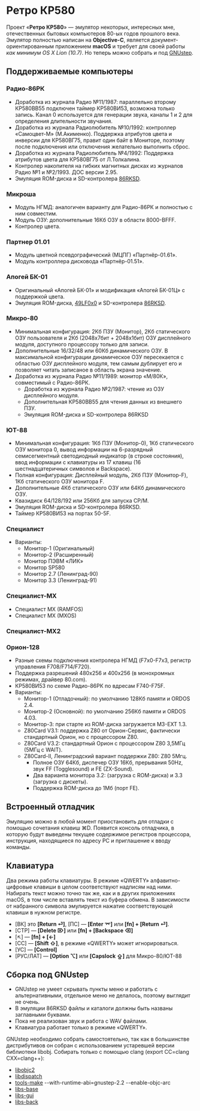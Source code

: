 # Ретро КР580
Проект «**Ретро КР580**» — эмулятор некоторых, интересных мне, отечественных бытовых компьютеров 80-ых годов прошлого века.
Эмулятор полностью написан на **Objective-C**, является документ-ориентированным приложением **macOS** и требует для своей работы *как минимум OS X Lion (10.7)*.
Но теперь можно собрать и под [GNUstep](http://www.gnustep.org).

## Поддерживаемые компьютеры
### Радио-86РК
- Доработка из журнала Радио №11/1987: параллельно второму КР580ВВ55 подключен таймер КР580ВИ53, возможна только запись. Канал 0 используется для генерации звука, каналы 1 и 2 для определения длительности звучания.
- Доработка из журнала Радиолюбитель №10/1992: контроллер «Самоцвет-М» (М.Акименко). Поддержка атрибутов цвета и инверсии для КР580ВГ75, правит один байт в Мониторе, поэтому после подключения или отключения желательно выполнить сброс.
- Доработка из журнала Радиолюбитель №4/1992: Поддержка атрибутов цвета для КР580ВГ75 от Л.Толкалина.
- Контролер накопителя на гибких магнитных дисках из журналов Радио №1 и №2/1993. ДОС версии 2.95.
- Эмуляция ROM-диска и SD-контролера [86RKSD](https://github.com/alemorf/retro/tree/master/radio_86rk-sd_controller).
### Микроша
- Модуль НГМД: аналогичен варианту для Радио-86РК и полностью с ним совместим.
- Модуль ОЗУ: дополнительные 16Кб ОЗУ в области 8000-BFFF.
- Контролер цвета.
### Партнер 01.01
- Модуль цветной псевдографический (МЦПГ) «Партнёр-01.61».
- Модуль контроллера дисковода «Партнёр-01.51».
### Апогей БК-01
- Оригинальный «Апогей БК-01» и модификация «Апогей БК-01Ц» с поддержкой цвета.
- Эмуляция ROM-диска, [49LF0x0](https://github.com/alemorf/retro/tree/master/apogee_bk01-rom_disk/49lf0x0) и SD-контролера [86RKSD](https://github.com/alemorf/retro/tree/master/radio_86rk-sd_controller).
### Микро-80
- Минимальная конфигурация: 2Кб ПЗУ (Монитор), 2Кб статического ОЗУ пользователя и 2Кб (2048x7бит + 2048x1бит) ОЗУ дисплейного модуля, доступного процессору только для записи.
- Дополнительные 16/32/48 или 60Кб динамического ОЗУ. В максимальной конфигурации динамическое ОЗУ пересекается с областью ОЗУ дисплейного модуля, тем самым дублирует его и позволяет читать записаное в область экрана значение.
- Доработка из журнала Радио №11/1989: монитор «М/80К», совместимый с Радио-86РК.
    + Доработка из журнала Радио №2/1987: чтение из ОЗУ дисплейного модуля.
    + Дополнительная КР580ВВ55 для чтения данных из внешнего ПЗУ.
    + Эмуляция ROM-диска и SD-контролера 86RKSD
### ЮТ-88
- Минимальная конфигурация: 1Кб ПЗУ (Монитор-0), 1Кб статического ОЗУ монитора 0, вывод информации на 6-разрядный семисегментный светодиодный индикатор (в строке состояния), ввод информации с клавиатуры из 17 клавиш (16 шестнадцатеричных символов и Backspace).
- Полная конфигурация: Дисплейный модуль, 2Кб ПЗУ (Монитор-F), 1Кб статического ОЗУ монитора F.
- Дополнительные 4Кб статического ОЗУ или 64Кб динамического ОЗУ.
- Квазидиск 64/128/192 или 256Кб для запуска CP/M.
- Эмуляция ROM-диска и SD-контролера 86RKSD.
- Таймер КР580ВИ53 на портах 50-5F.
### Специалист
* Варианты:
    + Монитор-1 (Оригинальный)
    + Монитор-2 (Расширенный)
    + Монитор ПЭВМ «ЛИК»
    + Монитор SP580
    + Монитор 2.7 (Ленинград-90)
    + Монитор 3.3 (Ленинград-91)
### Специалист-MX
* Специалист MX (RAMFOS)
* Специалист MX (MXOS)
### Специалист-MX2
### Орион-128
* Разные схемы подключения контролера НГМД (F7x0-F7x3, регистр управления F708/F714/F720).
* Поддержка разрешений 480x256 и 400x256 (в монохромных режимах, драйвер 80.com).
* КР580ВИ53 по схеме Радио-86РК по вдресам F740-F75F.
* Варианты:
    + Монитор-1 (Отладочный): по умолчанию 128Кб памяти и ORDOS 2.4.
    + Монитор-2 (Основной): по умолчанию 256Кб памяти и ORDOS 4.03.
    + Монитор-3: при старте из ROM-диска загружается M3-EXT 1.3.
    + Z80Card V3.1: поддержка Z80 от Орион-Сервис, фактически стандартный Орион, но с процессором Z80.
    + Z80Card V3.2: стандартный Орион с процессором Z80 3,5МГц (5МГц с WAIT).
    + Z80Card-II, Ленинградский вариант поддержки Z80: Z80 5Мгц.
        + Полное ОЗУ 64Кб, диспечер ОЗУ 16Кб, прерывания 50Hz, звук FF (Togglesound) и FE (ZX-Sound).
        + Два варианта монитора 3.2: (загрузка с ROM-диска) и 3.3 (загрузка с дискеты).
        + Поддержка ROM-диска до 1Мб (порт FE).


## Встроенный отладчик
Эмуляцию можно в любой момент приостановить для отладки с помощью сочетания клавиш ⌘D.
Появится консоль отладчика, в которую будут выведены текущее содержимое регистров процессора, инструкция, находящиеся по адресу PC и приглашение к вводу команды.

## Клавиатура
Два режима работы клавиатуры.
В режиме «QWERTY» алфавитно-цифровые клавиши в целом соответствуют надписям над ними.
Набирать текст можно точно так же, как и в других приложениях macOS, в том числе вставлять текст из буфера обмена.
В зависимости от набранного символа эмулируется нажатие соответствующей клавиши в нужном регистре.
* [ВК] это **[Return ⏎]**, [ПС] — **[Enter ⌤]** или **[fn] + [Return ⏎]**.
* [СТР] — **[Delete ⌦]** или **[fn] + [Backspace ⌫]**
* [↖] — **[fn] + [←]**
* [СС] — **[Shift ⇧]**, в режиме «QWERTY» может игнорироваться.
* [УС] — **[Control]**
* [РУС/ЛАТ] — **[Option ⌥]** или **[Capslock ⇪]** для Микро-80/ЮТ-88

## Сборка под GNUstep
* GNUstep не умеет скрывать пункты меню и работать с альтернативными, отдельное меню не делалось, поэтому выглядит не очень.
* В эмуляции 86RKSD файлы и каталоги должны быть названы заглавными буквами.
* Пока не реализован звук и работа с WAV файлами.
* Клавиатура работает только в режиме «QWERTY».

GNUstep необходимо собрать самостоятельно, так как в большинстве дистрибутивов он собран с использованием устаревшей версии библиотеки libobj.
Собирать только с помощью clang (export CC=clang CXX=clang++):
* [libobjc2](https://github.com/gnustep/libobjc2)
* [libdispatch](https://github.com/swiftlang/swift-corelibs-libdispatch)
* [tools-make](https://github.com/gnustep/tools-make) --with-runtime-abi=gnustep-2.2 --enable-objc-arc
* [libs-base](https://github.com/gnustep/libs-base)
* [libs-gui](https://github.com/gnustep/libs-gui)
* [libs-back](https://github.com/gnustep/libs-back)
